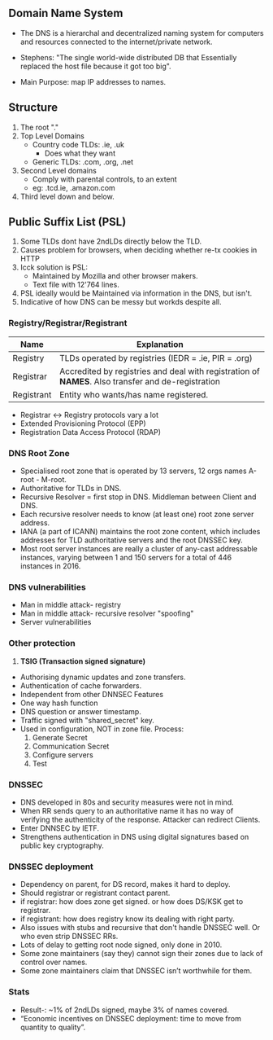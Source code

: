 ## Domain Name System
- The DNS is a hierarchal and decentralized naming system for computers and resources connected to the internet/private network.

- Stephens: "The single world-wide distributed DB that Essentially replaced the host file because it got too big".

- Main Purpose: map IP addresses to names.

## Structure

1. The root "."
2. Top Level Domains
    - Country code TLDs: .ie, .uk
        - Does what they want
    - Generic TLDs: .com, .org, .net
3. Second Level domains
    - Comply with parental controls, to an extent
    - eg: .tcd.ie, .amazon.com
4. Third level down and below.

## Public Suffix List (PSL)

1. Some TLDs dont have 2ndLDs directly below the TLD.
2. Causes problem for browsers, when deciding whether re-tx cookies in HTTP
3. Icck solution is PSL:
    - Maintained by Mozilla and other browser makers.
    - Text file with 12'764 lines.
4. PSL ideally would be Maintained via information in the DNS, but isn't.
5. Indicative of how DNS can be messy but workds despite all.


### Registry/Registrar/Registrant
| Name | Explanation |
|-----------|----------|
| Registry| TLDs operated by registries (IEDR = .ie, PIR = .org)|
| Registrar  | Accredited by registries and deal with registration of **NAMES**. Also transfer and de-registration|
| Registrant  | Entity who wants/has name registered.|

- Registrar <->  Registry protocols vary a lot
- Extended Provisioning Protocol (EPP)
- Registration Data Access Protocol (RDAP)

### DNS Root Zone
- Specialised root zone that is operated by 13 servers, 12 orgs names A-root - M-root.
- Authoritative for TLDs in DNS.
- Recursive Resolver = first stop in DNS. Middleman between Client and DNS.
- Each recursive resolver needs to know (at least one) root zone server address.
- IANA (a part of ICANN) maintains the root zone content, which includes addresses for TLD authoritative servers and the root DNSSEC key.
- Most root server instances are really a cluster of any-cast addressable instances, varying between 1 and 150 servers for a total of 446 instances in 2016.


### DNS vulnerabilities
- Man in middle attack- registry
- Man in middle attack- recursive resolver "spoofing"
- Server vulnerabilities


### Other protection
1. **TSIG (Transaction signed signature)**
  - Authorising dynamic updates and zone transfers.
  - Authentication of cache forwarders.
  - Independent from other DNNSEC Features
  - One way hash function
  - DNS question or answer timestamp.
  - Traffic signed with "shared_secret" key.
  - Used in configuration, NOT in zone file.
  Process:
      1. Generate Secret
      2. Communication Secret
      3. Configure servers
      4. Test


### DNSSEC

- DNS developed in 80s and security measures were not in mind.
- When RR sends query to an authoritative name it has no way of verifying the authenticity of the response. Attacker can redirect Clients.
- Enter DNNSEC by IETF.
- Strengthens authentication in DNS using digital signatures based on public key cryptography.


### DNSSEC deployment

- Dependency on parent, for DS record, makes it hard to deploy.
- Should registrar or registrant contact parent.
- if registrar:
      how does zone get signed. or how does DS/KSK get to  registrar.
- if registrant:
      how does registry know its dealing with right party.
- Also issues with stubs and recursive that don't handle DNSSEC well. Or who even strip DNSSEC RRs.
- Lots of delay to getting root node signed, only done in 2010.
- Some zone maintainers (say they) cannot sign their zones due to lack of control over names.
- Some zone maintainers claim that DNSSEC isn’t worthwhile for them.

### Stats

- Result-: ~1% of 2ndLDs signed, maybe 3% of names covered.
- “Economic incentives on DNSSEC deployment: time to move from quantity to quality”.
